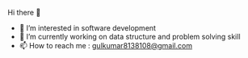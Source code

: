 Hi there 👋
 
 - 👀 I’m interested in software development
 - 🌱 I’m currently working on data structure and problem solving skill
 - 📫 How to reach me : gulkumar8138108@gmail.com

